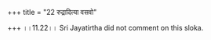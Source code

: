 +++
title = "22 रुद्रादित्या वसवो"

+++
।।11.22।। Sri Jayatirtha did not comment on this sloka.  
  
